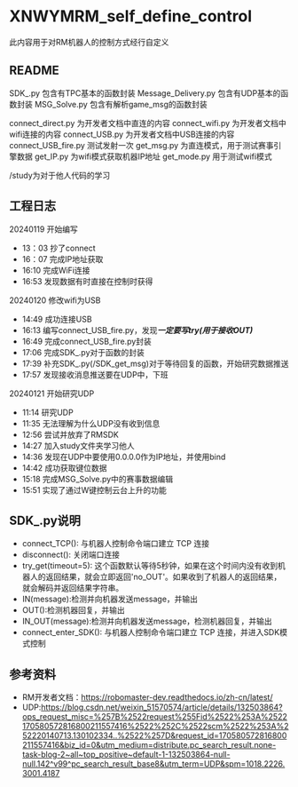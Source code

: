 # XNWYMRM_self_define_control
此内容用于对RM机器人的控制方式经行自定义

## README
SDK_.py 包含有TPC基本的函数封装
Message_Delivery.py 包含有UDP基本的函数封装
MSG_Solve.py 包含有解析game_msg的函数封装

connect_direct.py 为开发者文档中直连的内容
connect_wifi.py 为开发者文档中wifi连接的内容
connect_USB.py 为开发者文档中USB连接的内容
connect_USB_fire.py 测试发射一次
get_msg.py 为直连模式，用于测试赛事引擎数据
get_IP.py 为wifi模式获取机器IP地址
get_mode.py 用于测试wifi模式



/study为对于他人代码的学习


## 工程日志
20240119
    开始编写

- 13：03 抄了connect
- 16：07 完成IP地址获取
- 16:10 完成WiFi连接
- 16:53 发现数据有时直接在控制时获得

20240120
    修改wifi为USB
- 14:49 成功连接USB
- 16:13 编写connect_USB_fire.py，发现***一定要写try(用于接收OUT)***
- 16:49 完成connect_USB_fire.py封装
- 17:06 完成SDK_.py对于函数的封装
- 17:39 补充SDK_.py(/SDK_get_msg)对于等待回复的函数，开始研究数据推送
- 17:57 发现接收消息推送要在UDP中，下班

20240121
    开始研究UDP
- 11:14 研究UDP
- 11:35 无法理解为什么UDP没有收到信息
- 12:56 尝试并放弃了RMSDK
- 14:27 加入study文件夹学习他人
- 14:36 发现在UDP中要使用0.0.0.0作为IP地址，并使用bind
- 14:42 成功获取键位数据
- 15:18 完成MSG_Solve.py中的赛事数据编辑
- 15:51 实现了通过W键控制云台上升的功能

## SDK_.py说明
- connect_TCP():      与机器人控制命令端口建立 TCP 连接
- disconnect():       关闭端口连接
- try_get(timeout=5):     这个函数默认等待5秒钟，如果在这个时间内没有收到机器人的返回结果，就会立即返回'no_OUT'。如果收到了机器人的返回结果，就会解码并返回结果字符串。
- IN(message):检测并向机器发送message，并输出
- OUT():检测机器回复，并输出
- IN_OUT(message):检测并向机器发送message，检测机器回复，并输出
- connect_enter_SDK(): 与机器人控制命令端口建立 TCP 连接，并进入SDK模式控制

## 参考资料
- RM开发者文档：https://robomaster-dev.readthedocs.io/zh-cn/latest/
- UDP:https://blog.csdn.net/weixin_51570574/article/details/132503864?ops_request_misc=%257B%2522request%255Fid%2522%253A%2522170580572816800211557416%2522%252C%2522scm%2522%253A%252220140713.130102334..%2522%257D&request_id=170580572816800211557416&biz_id=0&utm_medium=distribute.pc_search_result.none-task-blog-2~all~top_positive~default-1-132503864-null-null.142^v99^pc_search_result_base8&utm_term=UDP&spm=1018.2226.3001.4187